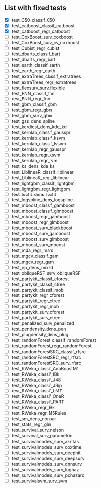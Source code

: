 ## List with fixed tests
- [x] test_C50_classif_C50
- [x] test_catboost_classif_catboost
- [x] test_catboost_regr_catboost
- [ ] test_CoxBoost_surv_coxboost
- [ ] test_CoxBoost_surv_cv_coxboost
- [ ] test_Cubist_regr_cubist
- [ ] test_dbarts_classif_bart
- [ ] test_dbarts_regr_bart
- [ ] test_earth_classif_earth
- [ ] test_earth_regr_earth
- [ ] test_extraTrees_classif_extratrees
- [ ] test_extraTrees_regr_extratrees
- [ ] test_flexsurv_surv_flexible
- [ ] test_FNN_classif_fnn
- [ ] test_FNN_regr_fnn
- [ ] test_gbm_classif_gbm
- [ ] test_gbm_regr_gbm
- [ ] test_gbm_surv_gbm
- [ ] test_gss_dens_spline
- [ ] test_kerdiest_dens_kde_kd
- [ ] test_kernlab_classif_gausspr
- [ ] test_kernlab_classif_ksvm
- [ ] test_kernlab_classif_lssvm
- [ ] test_kernlab_regr_gausspr
- [ ] test_kernlab_regr_ksvm
- [ ] test_kernlab_regr_rvm
- [ ] test_ks_dens_kde_ks
- [ ] test_LiblineaR_classif_liblinear
- [ ] test_LiblineaR_regr_liblinear
- [ ] test_lightgbm_classif_lightgbm
- [ ] test_lightgbm_regr_lightgbm
- [ ] test_locfit_dens_locfit
- [ ] test_logspline_dens_logspline
- [ ] test_mboost_classif_gamboost
- [ ] test_mboost_classif_glmboost
- [ ] test_mboost_regr_gamboost
- [ ] test_mboost_regr_glmboost
- [ ] test_mboost_surv_blackboost
- [ ] test_mboost_surv_gamboost
- [ ] test_mboost_surv_glmboost
- [ ] test_mboost_surv_mboost
- [ ] test_mda_regr_mars
- [ ] test_mgcv_classif_gam
- [ ] test_mgcv_regr_gam
- [ ] test_np_dens_mixed
- [ ] test_obliqueRSF_surv_obliqueRSF
- [ ] test_partykit_classif_cforest
- [ ] test_partykit_classif_ctree
- [ ] test_partykit_classif_mob
- [ ] test_partykit_regr_cforest
- [ ] test_partykit_regr_ctree
- [ ] test_partykit_regr_mob
- [ ] test_partykit_surv_cforest
- [ ] test_partykit_surv_ctree
- [ ] test_penalized_surv_penalized
- [ ] test_pendensity_dens_pen
- [ ] test_plugdensity_dens_plug
- [ ] test_randomForest_classif_randomForest
- [ ] test_randomForest_regr_randomForest
- [ ] test_randomForestSRC_classif_rfsrc
- [ ] test_randomForestSRC_regr_rfsrc
- [ ] test_randomForestSRC_surv_rfsrc
- [ ] test_RWeka_classif_AdaBoostM1
- [ ] test_RWeka_classif_IBk
- [ ] test_RWeka_classif_J48
- [ ] test_RWeka_classif_JRip
- [ ] test_RWeka_classif_LMT
- [ ] test_RWeka_classif_OneR
- [ ] test_RWeka_classif_PART
- [ ] test_RWeka_regr_IBk
- [ ] test_RWeka_regr_M5Rules
- [ ] test_sm_dens_nonpar
- [ ] test_stats_regr_glm
- [ ] test_survival_surv_nelson
- [ ] test_survival_surv_parametric
- [ ] test_survivalmodels_surv_akritas
- [ ] test_survivalmodels_surv_coxtime
- [ ] test_survivalmodels_surv_deephit
- [ ] test_survivalmodels_surv_deepsurv
- [ ] test_survivalmodels_surv_dnnsurv
- [ ] test_survivalmodels_surv_loghaz
- [ ] test_survivalmodels_surv_pchazard
- [ ] test_survivalsvm_surv_svm
